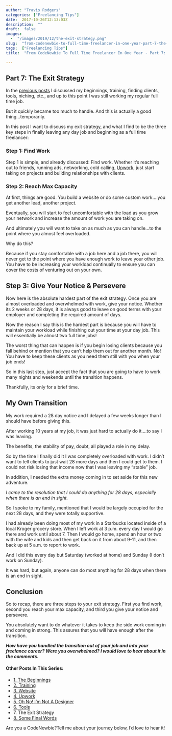 ```yaml
---
author: "Travis Rodgers"
categories: ["Freelancing Tips"]
date:  2017-10-26T12:13:03Z
description:  ""
draft:  false
images: 
  -  "/images/2019/12/the-exit-strategy.png"
slug:  "from-codenewbie-to-full-time-freelancer-in-one-year-part-7-the-exit-strategy"
tags:  ["Freelancing Tips"]
title:  "From CodeNewbie To Full Time Freelancer In One Year - Part 7: The Exit Strategy"

---
```



<h2>Part 7: The Exit Strategy</h2>
<p>In the <a href="#upcoming-posts-part-7">previous posts</a> I discussed my beginnings, training, finding clients, tools, niching, etc., and up to this point I was still working my regular full time job. </p>
<p>But it quickly became too much to handle. And this is actually a good thing&#8230;temporarily.</p>
<p>In this post I want to discuss my exit strategy, and what I find to be the three key steps in finally leaving any day job and beginning as a full time freelancer:</p>
<h3>Step 1: Find Work</h3>
<p>Step 1 is simple, and already discussed: Find work. Whether it&#8217;s reaching out to friends, running ads, networking, cold calling, <a href="/from-codenewbie-to-full-time-freelancer-in-one-year-part-4-upwork">Upwork</a>, just start taking on projects and building relationships with clients. </p>
<h3>Step 2: Reach Max Capacity</h3>
<p>At first, things are good. You build a website or do some custom work&#8230;.you get another lead, another project. </p>
<p>Eventually, you will start to feel uncomfortable with the load as you grow your network and increase the amount of work you are taking on. </p>
<p>And ultimately you will want to take on as much as you can handle&#8230;to the point where you almost feel overloaded.</p>
<p>Why do this?</p>
<p>Because if you stay comfortable with a job here and a job there, you will never get to the point where you have enough work to leave your other job. You have to be increasing your workload continually to ensure you can cover the costs of venturing out on your own. </p>
<h2>Step 3: Give Your Notice &#038; Persevere</h2>
<p>Now here is the absolute hardest part of the exit strategy. Once you are almost overloaded and overwhelmed with work, give your notice. Whether its 2 weeks or 28 days, it is always good to leave on good terms with your employer and completing the required amount of days. </p>
<p>Now the reason I say this is the hardest part is because you will have to maintain your workload while finishing out your time at your day job. This will essentially be almost two full time jobs!</p>
<p>The worst thing that can happen is if you begin losing clients because you fall behind or mention that you can&#8217;t help them out for another month. No! You have to keep these clients as you need them still with you when your job ends!</p>
<p>So in this last step, just accept the fact that you are going to have to work many nights and weekends until the transition happens. </p>
<p>Thankfully, its only for a brief time. </p>
<h2>My Own Transition</h2>
<p>My work required a 28 day notice and I delayed a few weeks longer than I should have before giving this. </p>
<p>After working 10 years at my job, it was just hard to actually do it&#8230;.to say I was leaving.</p>
<p>The benefits, the stability of pay, doubt, all played a role in my delay. </p>
<p>So by the time I finally did it I was completely overloaded with work. I didn&#8217;t want to tell clients to just wait 28 more days and then I could get to them. I could not risk losing that income now that I was leaving my &#8220;stable&#8221; job. </p>
<p>In addition, I needed the extra money coming in to set aside for this new adventure. </p>
<p><em>I came to the resolution that I could do anything for 28 days, especially when there is an end in sight. </em></p>
<p>So I spoke to my family, mentioned that I would be largely occupied for the next 28 days, and they were totally supportive. </p>
<p>I had already been doing most of my work in a Starbucks located inside of a local Kroger grocery store. When I left work at 3 p.m. every day I would go there and work until about 7. Then I would go home, spend an hour or two with the wife and kids and then get back on it from about 9-11, and then back up at 5 a.m. to report to work.</p>
<p>And I did this every day but Saturday (worked at home) and Sunday (I don&#8217;t work on Sunday). </p>
<p>It was hard, but again, anyone can do most anything for 28 days when there is an end in sight. </p>
<h2>Conclusion</h2>
<p>So to recap, there are three steps to your exit strategy. First you find work, second you reach your max capacity, and third you give your notice and persevere. </p>
<p>You absolutely want to do whatever it takes to keep the side work coming in and coming in strong. This assures that you will have enough after the transition. </p>
<p><em><strong>How have you handled the transition out of your job and into your freelance career? Were you overwhelmed? I would love to hear about it in the comments. </strong></em></p>
<h4>Other Posts In This Series:</h4>
<ul>
<li >
					<a href="/from-codenewbie-to-full-time-freelancer-part-1-the-beginnings">					1. The Beginnings<br />
					</a>				</li>
<li >
					<a href="/from-codenewbie-to-full-time-freelancer-in-one-year-part-2-training">					2. Training<br />
					</a>				</li>
<li >
					<a href="/from-codenewbie-to-full-time-freelancer-in-one-year-part-3-website">					3. Website<br />
					</a>				</li>
<li >
					<a href="/from-codenewbie-to-full-time-freelancer-in-one-year-part-4-upwork">					4. Upwork<br />
					</a>				</li>
<li >
					<a href="/from-codenewbie-to-full-time-freelancer-in-one-year-part-5-not-a-designer">					5. Oh No! I&#8217;m Not A Designer<br />
					</a>				</li>
<li >
					<a href="/from-codenewbie-to-full-time-freelancer-in-one-year-part-6-tools">					6. Tools<br />
					</a>				</li>
<li >
										7. The Exit Strategy
									</li>
<li >
					<a href="/from-codenewbie-to-full-time-freelancer-in-one-year-part-8-some-final-words">					8. Some Final Words<br />
					</a>				</li>
</ul>
<p>			Are you a CodeNewbie?Tell me about your journey below, I&#8217;d love to hear it!		</p>




